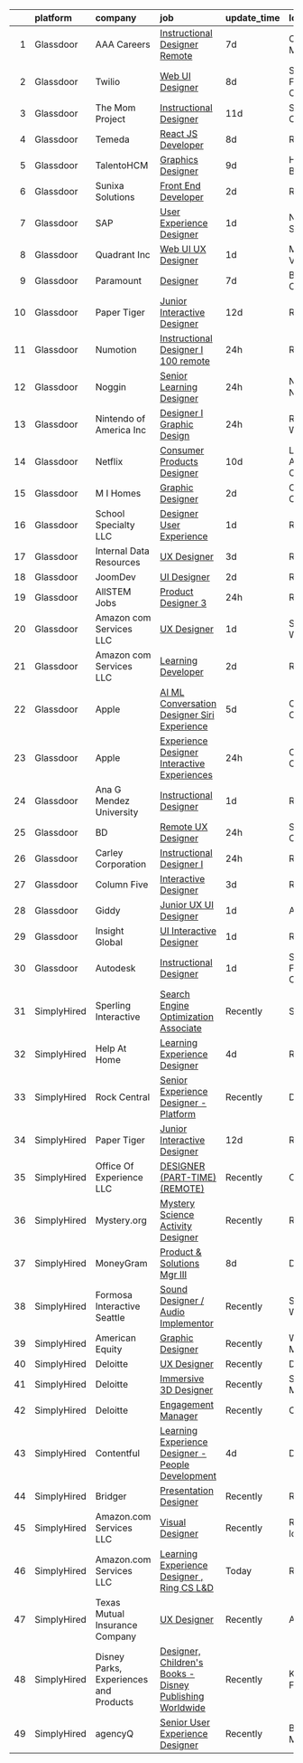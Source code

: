 

|    | platform    | company                                | job                                                                                                                                                                                                                                                                                                                                                                                                                                                                                                                                                                                                                                                                                                                                                                                                                                                                                                                                                                                                                                                                                                                                                                                                                                                                                                                                                                                                             | update_time   | location             |
|---:|:------------|:---------------------------------------|:----------------------------------------------------------------------------------------------------------------------------------------------------------------------------------------------------------------------------------------------------------------------------------------------------------------------------------------------------------------------------------------------------------------------------------------------------------------------------------------------------------------------------------------------------------------------------------------------------------------------------------------------------------------------------------------------------------------------------------------------------------------------------------------------------------------------------------------------------------------------------------------------------------------------------------------------------------------------------------------------------------------------------------------------------------------------------------------------------------------------------------------------------------------------------------------------------------------------------------------------------------------------------------------------------------------------------------------------------------------------------------------------------------------|:--------------|:---------------------|
|  1 | Glassdoor   | AAA Careers                            | [Instructional Designer Remote](https://www.glassdoor.com/partner/jobListing.htm?pos=128&ao=1136043&s=58&guid=00000181bda8d9a6982c004a314eff9a&src=GD_JOB_AD&t=SR&vt=w&cs=1_34468748&cb=1656744368955&jobListingId=1007962538680&jrtk=3-0-1g6uqhmeikblp801-1g6uqhmf1k60t800-3f2d5b23e0db2659-)                                                                                                                                                                                                                                                                                                                                                                                                                                                                                                                                                                                                                                                                                                                                                                                                                                                                                                                                                                                                                                                                                                                  | 7d            | Costa Mesa, CA       |
|  2 | Glassdoor   | Twilio                                 | [Web UI Designer](https://www.glassdoor.com/partner/jobListing.htm?pos=120&ao=1136043&s=58&guid=00000181bda8d9a6982c004a314eff9a&src=GD_JOB_AD&t=SR&vt=w&ea=1&cs=1_946164e8&cb=1656744368954&jobListingId=1007960056128&jrtk=3-0-1g6uqhmeikblp801-1g6uqhmf1k60t800-972f5f6ab0d855e1-)                                                                                                                                                                                                                                                                                                                                                                                                                                                                                                                                                                                                                                                                                                                                                                                                                                                                                                                                                                                                                                                                                                                           | 8d            | San Francisco, CA    |
|  3 | Glassdoor   | The Mom Project                        | [Instructional Designer](https://www.glassdoor.com/partner/jobListing.htm?pos=108&ao=1110586&s=58&guid=00000181bda8d9a6982c004a314eff9a&src=GD_JOB_AD&t=SR&vt=w&cs=1_3e9b0901&cb=1656744368952&jobListingId=1007952853459&cpc=56C4EA4A1A191A49&jrtk=3-0-1g6uqhmeikblp801-1g6uqhmf1k60t800-bc8bfec155dcd747--6NYlbfkN0BDp_epf89aHDQhKpPegNJQ_ldQpEFZQsM9OcONMGxWx6pU56EKHF58QjVdAUvn2gXWgn0tzxNt-_mS8UW5u-7AD5mOyq6uHxf5i0opUsmGMJm8uylDEkGmVAev3xHgFPcXAJxzqSxxg_4bKA9GqtiEe5PFhucXCicFvM6ohwFEWlePWFTGqknbQZgrcnzitdrf8b0Y5KtaRp058A2Ie29i7SDnSLEigHHgPPHl6RfxjgoTxbspI9_OrdcILGLMxX6EXX_WtuLXya9FXHx3ArWwoLTz0Z_ED6Ta7rL-PYUs5goDCd_6DwXPisQsKuF0UktGFLFkTMhkCQMwJcVYFqGODsPuGnAn7thnVRpXrC2TjPSqQf07AUwUON1r81zXJQAnKpp2p-88qAWI-9g6goml4CX5k62XvubVw4yiEE7Ao_8sqbRpsDkNpMELMZW3PjcLa2yjf8XT1mmmbbbI7xPVubpc1ph1QVli44c_-iJwQWknU-jzZt1Ry_VPyvo6XIqGWOJNCEb_jZQAvHfC6BlBxTyTF3_RQsiDSCDqFFXNVN-l_2D4893tDDyD4TxoUKI%3D)                                                                                                                                                                                                                                                                                                                                                                                                                                                                                      | 11d           | Sunnyvale, CA        |
|  4 | Glassdoor   | Temeda                                 | [React JS Developer](https://www.glassdoor.com/partner/jobListing.htm?pos=105&ao=1110586&s=58&guid=00000181bda8d9a6982c004a314eff9a&src=GD_JOB_AD&t=SR&vt=w&ea=1&cs=1_e054ba1c&cb=1656744368952&jobListingId=1007959732625&cpc=3DB599BF2F4828F0&jrtk=3-0-1g6uqhmeikblp801-1g6uqhmf1k60t800-daab9cf358e9a641--6NYlbfkN0Cdyrb_-SYpjIsC7ShR4LTJruqxAexHI1Km_0W0EzpI0flnEmGiV58GZ9xpe0b4n9KvnEwlxLNWrBw5USPH7_yK7Hr0sOLwuBdBAtci8AhMmMFoxKXs5iBNk0ouHvMGgggKeSloHVxXP2HTUaJrgjzIf6iQaufQAIIribjXMNbv4f6do14-85BNRRzFkWm0yeLO59G0UNVnSDiiRQHUcAxnJK296kB_QDv_0bDqn6LvenLRyEx_M-tLvQ-2g-iTX9q2OxXYXn4doeDzA1Uy42opW0CkiAVhaswLhjK9Y3dgf8QxtHCfZegxVy4YduXVvvIkbzdmmQqKub6cwXRsos-CIcpx2VtNP5LP5-_3j9FSRb6X6VSM9O-dDuLRpUYpmZsnPz31k49zEDKzuK4Y2D9fOoVj7LavqFEd00JgA3ZHaPfq-vfWXzgMuUmCBLz3UiqvSsp2ky-Hz57USvF8tyhCxWefDO809sQ1vPePuDPk_8ZPbSQD5wJPZqfOSiUrDnE%3D)                                                                                                                                                                                                                                                                                                                                                                                                                                                                                                                                                     | 8d            | Remote               |
|  5 | Glassdoor   | TalentoHCM                             | [Graphics Designer](https://www.glassdoor.com/partner/jobListing.htm?pos=111&ao=1110586&s=58&guid=00000181bda8d9a6982c004a314eff9a&src=GD_JOB_AD&t=SR&vt=w&ea=1&cs=1_44848184&cb=1656744368953&jobListingId=1007957279910&cpc=8795CF9063CD573D&jrtk=3-0-1g6uqhmeikblp801-1g6uqhmf1k60t800-30e5561eacdfe184--6NYlbfkN0C_SycDmnNWjSnOfNojf-KZh-yXpPzkmZZ6wpMZhR9zB5dLKAJ7UQnWo9NBJTHUaTMjxoL9bv9vpKEVw9HTVib7RIKv6rfRdjKvxIVLTWUDppW9zIwsdN0sUnpmQqxuChNn_yb3grwibUyIpeCQCBaWPXfnVrU6_QyRRVZSlVOnqxJmefw3L3KXq8L7cAjMuKRCnHEcoXKRrCNCSNQSuLu0ekRSPS6J1M8I1QjSEooRdatt69scycMwvGGPQiIR6RCnPoA5_Al-S1dBz24FMQ1dSoWHgEA0JuFVLUhRSxHFu01eqG0R9YbyEoFnx7h7W8gVRdP-QEwVzmTMlEL6B21OwA6yLr_lulz5cW91EONG-CVsowpolKF56J55mExnXlnBhr_6DdAEJFFWLF_fvKayT2UrEtc3UQhVMPgtzirtGtzFTY-2pd5bWNAi5ZqluUleCleWEYizHcokREHtfLvGjk0JKlPDY3wXKhRtTx1FBnuLqeGPzK3CYTeN19pfjrsz2v0ubjKE_yy1FrfIFDFxU8YmMiRA5M1xNLS1In8x5y1JVhmttQOQupMChNLyotk%3D)                                                                                                                                                                                                                                                                                                                                                                                                                                                                                      | 9d            | Huntington Beach, CA |
|  6 | Glassdoor   | Sunixa Solutions                       | [Front End Developer](https://www.glassdoor.com/partner/jobListing.htm?pos=117&ao=1136043&s=58&guid=00000181bda8d9a6982c004a314eff9a&src=GD_JOB_AD&t=SR&vt=w&ea=1&cs=1_bf0df40c&cb=1656744368954&jobListingId=1007970648214&jrtk=3-0-1g6uqhmeikblp801-1g6uqhmf1k60t800-927905d2276c2a38-)                                                                                                                                                                                                                                                                                                                                                                                                                                                                                                                                                                                                                                                                                                                                                                                                                                                                                                                                                                                                                                                                                                                       | 2d            | Remote               |
|  7 | Glassdoor   | SAP                                    | [User Experience Designer](https://www.glassdoor.com/partner/jobListing.htm?pos=130&ao=1136043&s=58&guid=00000181bda8d9a6982c004a314eff9a&src=GD_JOB_AD&t=SR&vt=w&cs=1_669825b0&cb=1656744368955&jobListingId=1007974869476&jrtk=3-0-1g6uqhmeikblp801-1g6uqhmf1k60t800-a59590cdb16190d4-)                                                                                                                                                                                                                                                                                                                                                                                                                                                                                                                                                                                                                                                                                                                                                                                                                                                                                                                                                                                                                                                                                                                       | 1d            | Newtown Square, PA   |
|  8 | Glassdoor   | Quadrant  Inc                          | [Web   UI UX Designer](https://www.glassdoor.com/partner/jobListing.htm?pos=109&ao=1110586&s=58&guid=00000181bda8d9a6982c004a314eff9a&src=GD_JOB_AD&t=SR&vt=w&ea=1&cs=1_ab8e0337&cb=1656744368953&jobListingId=1007974804555&cpc=FAE5E775D180B2FB&jrtk=3-0-1g6uqhmeikblp801-1g6uqhmf1k60t800-d50ba1cc51e9924e--6NYlbfkN0CXfzcAHfQAxgGXDgxABv0Df8luU_SMZ_lapPBFJNNdh0qTN8PvVzPanLr29I3nNh3-GXyalAo3IJXXr0qP-KkD15kanzuHMHfzQ0XNGkmKXPEURgpgnbHrJxLEz4fnwfi6kLgn2OvTeC5HgQjOEmfDPdJJyvT8Me5hN7sR3HBoPB3GKjQoQtAn19pfQv7wEHCnodApIShz_IuOYPgpxlLRAQdP9SFtJvxmnQludc6QlMXD42lT9rPyc2tKZGuP2IqUKMR64mTbOJfqPbQnSygExlQPbUXqrxcScdqZU0jzJSu0sakjblDt8eDNEN3H9ts6GauQCywWi5y0LDNaeCrXhecMkVokga1QFMBZu8Lnilagf_47fVbv98D0WcraUOi02T_qo2mLfzXj3qp5wCF7LishFPryk-TnhLK56RLBF1XJuTYngXShRSSqPnDJodez5wOZy3aAi5Raj81P2jyRd9N7NsoJm4BfZ0EHoYzgGx5Hsx2-aD4wlN0sWR9_1vr3lY4qOGn09MjRng0R2H5MrxZo3wtaRTUjfBMSSa7Qe00zgRDO9Vk-57d_AaC2voS9u_LQHiZpc5RKEau3IzcG_CaY_Qja4NZZ1Jkce5YWCgUvS2z-0cNypwgIb-L7ElnKTxXrVv2lLKXz4jT4wDtvc_0YTUfTSwAmkDdYGiO0M-OkTXSje7xefY1HLBpbUxZRJDbVjpw6eYD3lyghhggfsnC-p5NalJRbmC7zx7z_ZzNRpJRJ6Y6VF88QkM2KeWGSll1TGxh8HhBWolIjGr64NoLYsHnUWCuA86VIn7RgyfLMPcbVev0dnQGjQ0_yAE0WKj1rRPlD0vW-AhZGqDEF81TncV1LSOPXuRmH41wyrK8nzZ88nflwGojkgM0Y3JhNZ75IEDfw8tJ_vWcGouzInBPVzso01f9DMXJEeZdDrwqeg-Jevk6426LDLXhMB8HX6c-LlGYg8gk_frhdIGT9EdgqS7LUmHjha3uIeRGZVCniItYSfF4imTBsszKCA8WPibjgesP4EbLjqXzRrrvH) | 1d            | McLean, VA           |
|  9 | Glassdoor   | Paramount                              | [Designer](https://www.glassdoor.com/partner/jobListing.htm?pos=125&ao=1136043&s=58&guid=00000181bda8d9a6982c004a314eff9a&src=GD_JOB_AD&t=SR&vt=w&cs=1_fbb9d2b4&cb=1656744368954&jobListingId=1007962778303&jrtk=3-0-1g6uqhmeikblp801-1g6uqhmf1k60t800-0526431206bbd75c-)                                                                                                                                                                                                                                                                                                                                                                                                                                                                                                                                                                                                                                                                                                                                                                                                                                                                                                                                                                                                                                                                                                                                       | 7d            | Burbank, CA          |
| 10 | Glassdoor   | Paper Tiger                            | [Junior Interactive Designer](https://www.glassdoor.com/partner/jobListing.htm?pos=112&ao=1136043&s=58&guid=00000181bda8d9a6982c004a314eff9a&src=GD_JOB_AD&t=SR&vt=w&ea=1&cs=1_80cbdd9e&cb=1656744368953&jobListingId=1007950770139&jrtk=3-0-1g6uqhmeikblp801-1g6uqhmf1k60t800-2bf26a82ae93c82d-)                                                                                                                                                                                                                                                                                                                                                                                                                                                                                                                                                                                                                                                                                                                                                                                                                                                                                                                                                                                                                                                                                                               | 12d           | Remote               |
| 11 | Glassdoor   | Numotion                               | [Instructional Designer I  100  remote](https://www.glassdoor.com/partner/jobListing.htm?pos=116&ao=1136043&s=58&guid=00000181bda8d9a6982c004a314eff9a&src=GD_JOB_AD&t=SR&vt=w&ea=1&cs=1_2ddd4816&cb=1656744368953&jobListingId=1007978321421&jrtk=3-0-1g6uqhmeikblp801-1g6uqhmf1k60t800-2cbd26532fa15e5a-)                                                                                                                                                                                                                                                                                                                                                                                                                                                                                                                                                                                                                                                                                                                                                                                                                                                                                                                                                                                                                                                                                                     | 24h           | Remote               |
| 12 | Glassdoor   | Noggin                                 | [Senior Learning Designer](https://www.glassdoor.com/partner/jobListing.htm?pos=129&ao=1136043&s=58&guid=00000181bda8d9a6982c004a314eff9a&src=GD_JOB_AD&t=SR&vt=w&cs=1_01926ea3&cb=1656744368955&jobListingId=1007977299447&jrtk=3-0-1g6uqhmeikblp801-1g6uqhmf1k60t800-0461abb5ebef730b-)                                                                                                                                                                                                                                                                                                                                                                                                                                                                                                                                                                                                                                                                                                                                                                                                                                                                                                                                                                                                                                                                                                                       | 24h           | New York, NY         |
| 13 | Glassdoor   | Nintendo of America Inc                | [Designer I  Graphic Design](https://www.glassdoor.com/partner/jobListing.htm?pos=121&ao=1136043&s=58&guid=00000181bda8d9a6982c004a314eff9a&src=GD_JOB_AD&t=SR&vt=w&cs=1_1bfefa62&cb=1656744368954&jobListingId=1007977904873&jrtk=3-0-1g6uqhmeikblp801-1g6uqhmf1k60t800-0abbcf95c7919a0d-)                                                                                                                                                                                                                                                                                                                                                                                                                                                                                                                                                                                                                                                                                                                                                                                                                                                                                                                                                                                                                                                                                                                     | 24h           | Redmond, WA          |
| 14 | Glassdoor   | Netflix                                | [Consumer Products Designer](https://www.glassdoor.com/partner/jobListing.htm?pos=127&ao=1136043&s=58&guid=00000181bda8d9a6982c004a314eff9a&src=GD_JOB_AD&t=SR&vt=w&cs=1_1354e548&cb=1656744368955&jobListingId=1007954874254&jrtk=3-0-1g6uqhmeikblp801-1g6uqhmf1k60t800-56e7448598720632-)                                                                                                                                                                                                                                                                                                                                                                                                                                                                                                                                                                                                                                                                                                                                                                                                                                                                                                                                                                                                                                                                                                                     | 10d           | Los Angeles, CA      |
| 15 | Glassdoor   | M I Homes                              | [Graphic Designer](https://www.glassdoor.com/partner/jobListing.htm?pos=104&ao=1110586&s=58&guid=00000181bda8d9a6982c004a314eff9a&src=GD_JOB_AD&t=SR&vt=w&ea=1&cs=1_2627da27&cb=1656744368952&jobListingId=1007972066595&cpc=451933188B21919D&jrtk=3-0-1g6uqhmeikblp801-1g6uqhmf1k60t800-e965736e041577c7--6NYlbfkN0Bo2Q4nd2rZ0Baj6k1JRcFtNpcgSkZOVIPKBdeM1G6PmVTxxMpg-Aw-0t2KnwQfDcVsiF0tiMT9s_JAzWKh6qjU2O-gLqruqXwXj_QB1KPcH9c2bPMRzh4Z35W5O5qSi32JCbu3s-YMTtFx8eFFOPZkavm6bDJYGv48i0cSFDQizW7lO1dw0zptUarqgr_Jx3AKMVC_SLWj_u2NBQ8MDcnZJUsushUg1MYhKQKyEP1Ak47v5oVIvPvaXohNWjEh_V-G9VTQh0NavUmNIMpdmzKxz2Piw6wXweBH5WfPO_BMNQ6HZTf5nwDUt7KcAhZkurylkjJyYcr9a-Cunana2klQYvdgguO0sG78_JWIVu-ZbD5CdoZS_4HHBh91EWoFlmu5cni4murfzv32hE25WEYxsZFGLC7OLCsepbOmtbD9RILquJGWZO_m2Jrmvz51vTKyZ5WtL4A4PKK-B6q9QNv1GGAQW2B1QMD83nx7mUhgmkwkcVr0e3oc72mDg4PEQcWPM0fH3cLRtBtZvDF0UO7_jQq2K1dyCOhh0PpdKH6Po37I9G9CXR6k3-RDYrB54pzEpIFJdftHhRae9nlJrb2tcH_nwQ3qQAm27cTvZjB0gOhWaQ4fzG5pPRhOCp_5PENKDP4Y0EjcYJ779ZvJhe74)                                                                                                                                                                                                                                                                                                                                                                                                     | 2d            | Columbus, OH         |
| 16 | Glassdoor   | School Specialty  LLC                  | [Designer User Experience](https://www.glassdoor.com/partner/jobListing.htm?pos=126&ao=1136043&s=58&guid=00000181bda8d9a6982c004a314eff9a&src=GD_JOB_AD&t=SR&vt=w&ea=1&cs=1_3548d8a3&cb=1656744368955&jobListingId=1007974728330&jrtk=3-0-1g6uqhmeikblp801-1g6uqhmf1k60t800-7a5d62b3ffd1ca44-)                                                                                                                                                                                                                                                                                                                                                                                                                                                                                                                                                                                                                                                                                                                                                                                                                                                                                                                                                                                                                                                                                                                  | 1d            | Remote               |
| 17 | Glassdoor   | Internal Data Resources                | [UX Designer](https://www.glassdoor.com/partner/jobListing.htm?pos=107&ao=1110586&s=58&guid=00000181bda8d9a6982c004a314eff9a&src=GD_JOB_AD&t=SR&vt=w&ea=1&cs=1_462166bd&cb=1656744368953&jobListingId=1007968443123&cpc=D2F1DE17EE1F43B9&jrtk=3-0-1g6uqhmeikblp801-1g6uqhmf1k60t800-32c858f71b520440--6NYlbfkN0D-IIHpRgNhhiguU_t6VlqfhfFf3-SclHiEW6RanCpGL0AEnsnTmiX299MBfDVxpfo-5zRN68ol5JfiYGxRMp2na96tIL9LU_2XVgU38mkoy_AjAJKnwnfnNr46nlM5VxSkz9FYTZB7uTE90SFVMEAjnVC9vIy1mjxQQVIRhEiNXHqpGfz9zK5V9c_d8pGi-fi41BnkFsY5MElN-AIpSo3kmher4h1UnCugdu4-A8faH7XFRPwa9fi5BFUwuiiGgf7mw7tHJKLozqTUB-tjUoCnl35ThYCmghvWa2tyL9HRJBGeAlGzV_lJ1jq9H_i8cvGS0x-MJyZufBS2L2SGu-em4jOXo5q56NPfBQVLu7afN8ywVTWfPSNHYT_GrMIznoYPSg-AARcZUd4GEWDm1ugoUeqwDePlxbGfS146CA3FljCx6PiWGWmjw2Ch2GjUQQgV1FrowRKWba4zi7vnlN5IMwwBTWAbFPINXPQ3KwfHxxZM6H1UIXQA)                                                                                                                                                                                                                                                                                                                                                                                                                                                                                                                                                                          | 3d            | Remote               |
| 18 | Glassdoor   | JoomDev                                | [UI Designer](https://www.glassdoor.com/partner/jobListing.htm?pos=119&ao=1136043&s=58&guid=00000181bda8d9a6982c004a314eff9a&src=GD_JOB_AD&t=SR&vt=w&cs=1_ead5b3fa&cb=1656744368954&jobListingId=1007971047931&jrtk=3-0-1g6uqhmeikblp801-1g6uqhmf1k60t800-17da23ad09464d3c-)                                                                                                                                                                                                                                                                                                                                                                                                                                                                                                                                                                                                                                                                                                                                                                                                                                                                                                                                                                                                                                                                                                                                    | 2d            | Remote               |
| 19 | Glassdoor   | AllSTEM   Jobs                         | [Product Designer 3](https://www.glassdoor.com/partner/jobListing.htm?pos=102&ao=1110586&s=58&guid=00000181bda8d9a6982c004a314eff9a&src=GD_JOB_AD&t=SR&vt=w&ea=1&cs=1_0adb3bac&cb=1656744368952&jobListingId=1007977969694&cpc=280AB1FAEDD8D536&jrtk=3-0-1g6uqhmeikblp801-1g6uqhmf1k60t800-57bcb1dfe1d53da1--6NYlbfkN0AiZrMnqxUjvkrH1BfCsd59OntStyTxBw0I9DVEtrwMU-Xib5p3Gpn3ReCnuNJAbQNtjNCBA5XoRLFRHdJtH1luIjcdkie0603Ikcg7_rD-_hALVeN81Lys8cQQ1EOcGxSJpHVzaq0ijmFcZqMGZL-ZLtg2jbgxI7UxPeaHyOSyilnKC3bZqX8mhCsoPvND277qCFXWPdZDDZHh7Raoc43D6TVsosZxNHy2SY8zS5Oc5OUsADG5q_XLMZAIzCUK_wVX5aZNg3Ygv_P2HFkiIT4SDdXsiHdAlCRIlLRBx0a4mJZqG2EIMwrbp_0lnu8Hx4Vgs8YrxcW4DGi5mW532W2IyRxIP1c-acYHwxIQadtFku8RhrCL3YB2Et55qNTyqUzp7Pns-bq-jsoBV3DLiy6TkxDFpPd-NVaqQnG8M002m0Dv-n1U6JP9Ce6-2Yg3kn9rZkQkJWN6KBvj2pSDa6HGbgyPVbxhPjqnPexonQIEkSYnqyTdvyi8uf5KLH7gG5l_JFWRM4uHoMmBtYuCUPB5)                                                                                                                                                                                                                                                                                                                                                                                                                                                                                                                                   | 24h           | Remote               |
| 20 | Glassdoor   | Amazon com Services LLC                | [UX Designer](https://www.glassdoor.com/partner/jobListing.htm?pos=122&ao=1136043&s=58&guid=00000181bda8d9a6982c004a314eff9a&src=GD_JOB_AD&t=SR&vt=w&cs=1_2f6e2d10&cb=1656744368954&jobListingId=1007972406560&jrtk=3-0-1g6uqhmeikblp801-1g6uqhmf1k60t800-f5c2b360dd97eee4-)                                                                                                                                                                                                                                                                                                                                                                                                                                                                                                                                                                                                                                                                                                                                                                                                                                                                                                                                                                                                                                                                                                                                    | 1d            | Seattle, WA          |
| 21 | Glassdoor   | Amazon com Services LLC                | [Learning Developer](https://www.glassdoor.com/partner/jobListing.htm?pos=118&ao=1136043&s=58&guid=00000181bda8d9a6982c004a314eff9a&src=GD_JOB_AD&t=SR&vt=w&cs=1_6a8a6418&cb=1656744368954&jobListingId=1007971264992&jrtk=3-0-1g6uqhmeikblp801-1g6uqhmf1k60t800-e53b1fac4d83b8a0-)                                                                                                                                                                                                                                                                                                                                                                                                                                                                                                                                                                                                                                                                                                                                                                                                                                                                                                                                                                                                                                                                                                                             | 2d            | Remote               |
| 22 | Glassdoor   | Apple                                  | [AI ML Conversation Designer  Siri Experience](https://www.glassdoor.com/partner/jobListing.htm?pos=106&ao=1110586&s=58&guid=00000181bda8d9a6982c004a314eff9a&src=GD_JOB_AD&t=SR&vt=w&cs=1_0be465b6&cb=1656744368952&jobListingId=1007965232959&cpc=F41FEAB56D215062&jrtk=3-0-1g6uqhmeikblp801-1g6uqhmf1k60t800-a21a63f6145fe2cd--6NYlbfkN0BvKrLyj5gPmtZO9T8euul8TCxuuKNOtzRJOomxnwSEodTz2Bc-sPZlt2Zgji_QUXHv-LdDp85PUooBskjZqxaerl9BA7IkIKeF0AlWwthdjLRVc3wIzW9B77AqaWrL0x-M9HWqe8NHvqS7Uu5VrnJaO-2lRukPcEThp_-7OYMqIOM9-mC0NTsZM-AZrHr-rdhEkIZ20LjvROtzX4JoiXZF794qVl3czQj5NmFQ1sttxAaJJifOM_Dh50A1tjp3zPeMGuh2EFiYb8n7PaOZNgq4igtn--oes57X0SRbl33yGjDwqLYr7MwiKKfrHqTEa0I_iEnG8Rez56MCr1GjCU7kF7WCPY7ww6iCz4UFU2m1qVvKyRmEEkTxC3F4ham8wq_YmWA0z2ZhtT5I6KwOKxh1Mt7uiwBrfNt9TV-3InbB7_k-I8bKm3pik3OPD3ToaWJA8nJA23umsg7h8ZvBMKwju-M-obPjdv8ACXMauWKjmNgN-M9C0haKdTmd64zoVOHlGXQ2WMFVDxtS4uDFMStce2TPPgtRpcK5ukekTHNdfGqkrBuSp9-wyRHOQNsIiqwNaYaWBPypO_h3MHuU1XOseGL54w_WiUrdQc4Q9XExVAJ6Dw5-TlRotrv3RFr10YBist9kF4vz2vIg6OaVmP_LI2l1PmBvYCb3nqVH9LZApZSR6cVtr_tcVu30AX3aZuwssq1YkAeb1Vz13vQAGuqflE0UAsfayVfMxNmdf4vOmyr85qI6K4ZJbzA8B_MED_8ITgFfOUH9tufPW8gpvQr4HS1si_hoLAGaOuxsFajmGkCIEBi8pOzCh_q0KLRvUY_pqUnkVlTAg4aJA1I_f1l4iU7oKlqaQSOzGeHuyl3ogsjkKXVUdSoVIgXWl1fqMsLfY3-z66Wv-wgIEr04z3NT7SNTPqh2Y5vBAkCSslmSVkAjdfsiAYlA7hMpNN-f97C7l6v10pPG7D0aOHl1YRU2OmL3oVhddrA%3D)                                | 5d            | Cupertino, CA        |
| 23 | Glassdoor   | Apple                                  | [Experience Designer  Interactive Experiences](https://www.glassdoor.com/partner/jobListing.htm?pos=114&ao=1136043&s=58&guid=00000181bda8d9a6982c004a314eff9a&src=GD_JOB_AD&t=SR&vt=w&cs=1_d5a75f3e&cb=1656744368953&jobListingId=1007978338337&jrtk=3-0-1g6uqhmeikblp801-1g6uqhmf1k60t800-d781ebda6bb55a1a-)                                                                                                                                                                                                                                                                                                                                                                                                                                                                                                                                                                                                                                                                                                                                                                                                                                                                                                                                                                                                                                                                                                   | 24h           | Cupertino, CA        |
| 24 | Glassdoor   | Ana G  Mendez University               | [Instructional Designer](https://www.glassdoor.com/partner/jobListing.htm?pos=124&ao=1136043&s=58&guid=00000181bda8d9a6982c004a314eff9a&src=GD_JOB_AD&t=SR&vt=w&ea=1&cs=1_82c370db&cb=1656744368954&jobListingId=1007973658499&jrtk=3-0-1g6uqhmeikblp801-1g6uqhmf1k60t800-aeed9c45d79559ac-)                                                                                                                                                                                                                                                                                                                                                                                                                                                                                                                                                                                                                                                                                                                                                                                                                                                                                                                                                                                                                                                                                                                    | 1d            | Remote               |
| 25 | Glassdoor   | BD                                     | [Remote UX Designer](https://www.glassdoor.com/partner/jobListing.htm?pos=103&ao=1110586&s=58&guid=00000181bda8d9a6982c004a314eff9a&src=GD_JOB_AD&t=SR&vt=w&cs=1_ca6138c3&cb=1656744368952&jobListingId=1007977504263&cpc=82B3195DA92CAF92&jrtk=3-0-1g6uqhmeikblp801-1g6uqhmf1k60t800-b90078eb66079d10--6NYlbfkN0AcHUfBj75b90Qw44TzDqe4EiDYSSbl4s0FdO1ZkyjPzosLp2ytk1sffb7nvvNiqhh-bueLdALHNdHKrbFdnIJjC6o72aeEMKx_vN3ErgzzC-q6ClUoe1L7mGK4Y1YSyVVIhCSdIZNXVg6DW02HPcLKTXS2k0iT1dzMwrORDw3dr7YS98HFirIQJinBOPxQn01xW5IoqW4Drh8HKGwdryDrQ-NoG_Pl-tbZfYxpLPoj6hFs-N-gotI0v45OYw3JTCR7NjlryLSoypA0QFosvIJf7-ANyHS5itGqtaVfwWTD1J6buMKfc86bofKtGGUuMqWRb2hy3UT4__kWoeyINpFTq4yUuAJkmwmav9Rd6QLrwf7Vl1cP84aZjLZ4Bgs9xti4z5vaL_uwbohEof6wiBqtjqohLH23_68LtISbXwhuQj6231b1kdvubbC3xQC97U0TCEQpcIZ4IcwZvC9zyuS0C8T14K3JohoO33BFSYjfLWVuZxW5rgELYaG3QFP7JqbzmdhlnI1IXyVspgkvcKJ-qyQpM3PDdUWu5HSHWHFtAjoh_cAAupPiGO0gnuhToHgx8uYPT7WJ2-L0FHjnPeQH6_vV9pgdXBc%3D)                                                                                                                                                                                                                                                                                                                                                                                                                                                          | 24h           | San Diego, CA        |
| 26 | Glassdoor   | Carley Corporation                     | [Instructional Designer I](https://www.glassdoor.com/partner/jobListing.htm?pos=115&ao=1136043&s=58&guid=00000181bda8d9a6982c004a314eff9a&src=GD_JOB_AD&t=SR&vt=w&cs=1_044acb91&cb=1656744368953&jobListingId=1007977639782&jrtk=3-0-1g6uqhmeikblp801-1g6uqhmf1k60t800-dc4c8704afe0ff03-)                                                                                                                                                                                                                                                                                                                                                                                                                                                                                                                                                                                                                                                                                                                                                                                                                                                                                                                                                                                                                                                                                                                       | 24h           | Remote               |
| 27 | Glassdoor   | Column Five                            | [Interactive Designer](https://www.glassdoor.com/partner/jobListing.htm?pos=123&ao=1136043&s=58&guid=00000181bda8d9a6982c004a314eff9a&src=GD_JOB_AD&t=SR&vt=w&ea=1&cs=1_a3129ed8&cb=1656744368954&jobListingId=1007969872663&jrtk=3-0-1g6uqhmeikblp801-1g6uqhmf1k60t800-ef7d7ac821e4b1ca-)                                                                                                                                                                                                                                                                                                                                                                                                                                                                                                                                                                                                                                                                                                                                                                                                                                                                                                                                                                                                                                                                                                                      | 3d            | Remote               |
| 28 | Glassdoor   | Giddy                                  | [Junior UX UI Designer](https://www.glassdoor.com/partner/jobListing.htm?pos=101&ao=1110586&s=58&guid=00000181bda8d9a6982c004a314eff9a&src=GD_JOB_AD&t=SR&vt=w&ea=1&cs=1_ee9d2343&cb=1656744368952&jobListingId=1007974416848&cpc=9952A63AB06E78AD&jrtk=3-0-1g6uqhmeikblp801-1g6uqhmf1k60t800-37bef5c72a8bb29e--6NYlbfkN0Cd5ZvLdai7cR0fypH5_WiGezUQesq24dbKuF0ly35ya5O8NkFj-qrj8XZyDksVYBFPi_n_eZVQdNqys6-ufGkme5U0mHjLoNCIGy5tKdpSldeK6Go227e9-x-9F5fOrRO6dNEhYIFrR0VzmZG6K2cQQy5ahzthntg1IFxfrDsFIsjYWARHQx30jxQVeeoH4QpK_Knb76r6cvoBWBZ0md84UN01VQBnGVEH82h0g-PK9e81VEEV8MHdo6j0DOOhP4qUUeV9QuAoFIXqIrZXVaGPXaU0AjYtFHlWz7LMx8MrzH2-7i7PctY_Txuvop_RTCA4oWBTvDFQ-whLGxq4t7LoEdFQpM2tSk0c5RuJ3MLpANtRvXHXxqpxH9PAQ5KHGqj3N9dgQwmjrTUT8Ap7BN5ju4jCqFxS8IFcmqZDSabUZehF0JTNVQhvd08G4nDBybaW4DpbLQPfexM3GIQw1zmvOlnaOITq3RkYvd9-b7ohEiKphC7J43P0x3odc0c33K8%3D)                                                                                                                                                                                                                                                                                                                                                                                                                                                                                                                                                  | 1d            | Austin, TX           |
| 29 | Glassdoor   | Insight Global                         | [UI Interactive Designer](https://www.glassdoor.com/partner/jobListing.htm?pos=110&ao=1110586&s=58&guid=00000181bda8d9a6982c004a314eff9a&src=GD_JOB_AD&t=SR&vt=w&ea=1&cs=1_5bfa1eba&cb=1656744368953&jobListingId=1007973265614&cpc=654405A9B1E0A9F5&jrtk=3-0-1g6uqhmeikblp801-1g6uqhmf1k60t800-383c83c604dde7ea--6NYlbfkN0BKkHZu3wF05EeDimN_p6sYpKCMArvwa95YdH7UpkaBCuXZAtggzO9lWFPdGsiWEnWtM18OwC7Rb9VKGiA6E5ymmYAY9rxm9qrnDC7WgioKXWhdMb2b-A7PnLvr0_EWCDNlkSebIapKS6rN3UtlfS8rQGfc_3Yl0VmMlQKP3_n_5HZv68bncQOpeHM0jYTmEpGrz8lHkziW7WvBC6WRdvixVNJJPiOFaVuTZLJLXsIeQi8oNK2MgLSR4kGScmgsI9LzPLrfMlUG0xYuFT2xYpWU5JJykMZIH9QK0K2NEdL3ppwrQItflxB9vWD0uT69djZp3mnR5elBVTKcHCtoxBYtnCrYr3iTpt9RJxxFsoMRn_dlgTUcqI8za8eVCZTqgBGNagNYRtI3Q_Wt7rpZw0cYhilFF-oE1lAIuu2F-F94w1SQLYj9Tf4MYVd6MKOKSrXjer4XQVdHjFLLn24l8sThnP6R76ARwm64DA9YIl86a2G9rvsglqJ7xTBkdXPnEKKDDwHf51AI9g%3D%3D)                                                                                                                                                                                                                                                                                                                                                                                                                                                                                                                                  | 1d            | Remote               |
| 30 | Glassdoor   | Autodesk                               | [Instructional Designer](https://www.glassdoor.com/partner/jobListing.htm?pos=113&ao=1136043&s=58&guid=00000181bda8d9a6982c004a314eff9a&src=GD_JOB_AD&t=SR&vt=w&cs=1_f86982d8&cb=1656744368953&jobListingId=1007974550183&jrtk=3-0-1g6uqhmeikblp801-1g6uqhmf1k60t800-2bd3780beafc55fa-)                                                                                                                                                                                                                                                                                                                                                                                                                                                                                                                                                                                                                                                                                                                                                                                                                                                                                                                                                                                                                                                                                                                         | 1d            | San Francisco, CA    |
| 31 | SimplyHired | Sperling Interactive                   | [Search Engine Optimization Associate](https://www.simplyhired.com/job/7YmB33hYZgMGbdtFF28mpEziwitz1V0EhnKrlVe8AwYX9nYXa0eNRQ?q=interactive+designer)                                                                                                                                                                                                                                                                                                                                                                                                                                                                                                                                                                                                                                                                                                                                                                                                                                                                                                                                                                                                                                                                                                                                                                                                                                                           | Recently      | Salem, MA            |
| 32 | SimplyHired | Help At Home                           | [Learning Experience Designer](https://www.simplyhired.com/job/eyIZqjarsEkJQWfaUI4umzKmc6LSvMJK-msIPfIQsmUbYJF3UY5LjA?q=interactive+designer)                                                                                                                                                                                                                                                                                                                                                                                                                                                                                                                                                                                                                                                                                                                                                                                                                                                                                                                                                                                                                                                                                                                                                                                                                                                                   | 4d            | Remote               |
| 33 | SimplyHired | Rock Central                           | [Senior Experience Designer - Platform](https://www.simplyhired.com/job/alolWizv0W4qiWg_sx4PQc0K3PlY3ygKtI2QISrytGkJECpv345yYw?q=interactive+designer)                                                                                                                                                                                                                                                                                                                                                                                                                                                                                                                                                                                                                                                                                                                                                                                                                                                                                                                                                                                                                                                                                                                                                                                                                                                          | Recently      | Detroit, MI          |
| 34 | SimplyHired | Paper Tiger                            | [Junior Interactive Designer](https://www.simplyhired.com/job/inL5mkjzucInfXLLa2LZAblRaZQPozrVk8BeqyHFqEYiTuY9DmT5fA?q=interactive+designer)                                                                                                                                                                                                                                                                                                                                                                                                                                                                                                                                                                                                                                                                                                                                                                                                                                                                                                                                                                                                                                                                                                                                                                                                                                                                    | 12d           | Remote               |
| 35 | SimplyHired | Office Of Experience LLC               | [DESIGNER (PART-TIME) (REMOTE)](https://www.simplyhired.com/job/yUtNm7aP5k7lf3a27Q4KIbyvuM9A7WQE2tgKPjPrP4xRwKfFS33ECw?q=interactive+designer)                                                                                                                                                                                                                                                                                                                                                                                                                                                                                                                                                                                                                                                                                                                                                                                                                                                                                                                                                                                                                                                                                                                                                                                                                                                                  | Recently      | Chicago, IL          |
| 36 | SimplyHired | Mystery.org                            | [Mystery Science Activity Designer](https://www.simplyhired.com/job/kuEItjfIgh-eycejQeQSzZ6qrrAGBmkH5GklFoGz22_dm5l6_EodYA?q=interactive+designer)                                                                                                                                                                                                                                                                                                                                                                                                                                                                                                                                                                                                                                                                                                                                                                                                                                                                                                                                                                                                                                                                                                                                                                                                                                                              | Recently      | Remote               |
| 37 | SimplyHired | MoneyGram                              | [Product & Solutions Mgr III](https://www.simplyhired.com/job/CjLlZh0pGmTq9xee__LMpw2Whk-WWS6z63Q3_r3xm3GUiNIWILba2g?q=interactive+designer)                                                                                                                                                                                                                                                                                                                                                                                                                                                                                                                                                                                                                                                                                                                                                                                                                                                                                                                                                                                                                                                                                                                                                                                                                                                                    | 8d            | Dallas, TX           |
| 38 | SimplyHired | Formosa Interactive Seattle            | [Sound Designer / Audio Implementor](https://www.simplyhired.com/job/vlF4rzpIgemNyADbSUoWC36FtYYh2ouWspqfTFtuxzveh07-6RCwmg?q=interactive+designer)                                                                                                                                                                                                                                                                                                                                                                                                                                                                                                                                                                                                                                                                                                                                                                                                                                                                                                                                                                                                                                                                                                                                                                                                                                                             | Recently      | Seattle, WA          |
| 39 | SimplyHired | American Equity                        | [Graphic Designer](https://www.simplyhired.com/job/GFHPwJQ3LmIZJsQTCHjs5x30p9uxlosZ-ajpsLa8mrIFEpIvOU2Ndw?q=interactive+designer)                                                                                                                                                                                                                                                                                                                                                                                                                                                                                                                                                                                                                                                                                                                                                                                                                                                                                                                                                                                                                                                                                                                                                                                                                                                                               | Recently      | West Des Moines, IA  |
| 40 | SimplyHired | Deloitte                               | [UX Designer](https://www.simplyhired.com/job/mDHFKDCC9DGVCUStv-1NY8qngQvxVllmaEncvoxCUNqP3eXNW59aKw?q=interactive+designer)                                                                                                                                                                                                                                                                                                                                                                                                                                                                                                                                                                                                                                                                                                                                                                                                                                                                                                                                                                                                                                                                                                                                                                                                                                                                                    | Recently      | Denver, CO           |
| 41 | SimplyHired | Deloitte                               | [Immersive 3D Designer](https://www.simplyhired.com/job/ws-E4ecPYpcziyjxGhJEJTeNF2HQnm7G4AKv4eYugIFsYCOoq2caIg?q=interactive+designer)                                                                                                                                                                                                                                                                                                                                                                                                                                                                                                                                                                                                                                                                                                                                                                                                                                                                                                                                                                                                                                                                                                                                                                                                                                                                          | Recently      | Suitland, MD         |
| 42 | SimplyHired | Deloitte                               | [Engagement Manager](https://www.simplyhired.com/job/RF4vcpJJg1X62f0hsREbGILQJBrBlHLqsPKirjTySuzWJp74G9RNpw?q=interactive+designer)                                                                                                                                                                                                                                                                                                                                                                                                                                                                                                                                                                                                                                                                                                                                                                                                                                                                                                                                                                                                                                                                                                                                                                                                                                                                             | Recently      | Chicago, IL          |
| 43 | SimplyHired | Contentful                             | [Learning Experience Designer - People Development](https://www.simplyhired.com/job/bsq-XNYGbOUlro8ofb_4tEciU5qx5PCGB_huWxBHX12AU9t8rJu7qQ?q=interactive+designer)                                                                                                                                                                                                                                                                                                                                                                                                                                                                                                                                                                                                                                                                                                                                                                                                                                                                                                                                                                                                                                                                                                                                                                                                                                              | 4d            | Denver, CO           |
| 44 | SimplyHired | Bridger                                | [Presentation Designer](https://www.simplyhired.com/job/U9c6RGwMoh-esT-cKbkaelodanDB-l3uSTN8mtT8s08eJJfz8VCaqg?q=interactive+designer)                                                                                                                                                                                                                                                                                                                                                                                                                                                                                                                                                                                                                                                                                                                                                                                                                                                                                                                                                                                                                                                                                                                                                                                                                                                                          | Recently      | Remote               |
| 45 | SimplyHired | Amazon.com Services LLC                | [Visual Designer](https://www.simplyhired.com/job/07csdT2C5wUC0BjRkvFLfN-A2TKuc9tkdRnFlCKVrN7nw2oJdE55kw?q=interactive+designer)                                                                                                                                                                                                                                                                                                                                                                                                                                                                                                                                                                                                                                                                                                                                                                                                                                                                                                                                                                                                                                                                                                                                                                                                                                                                                | Recently      | Remote +1 location   |
| 46 | SimplyHired | Amazon.com Services LLC                | [Learning Experience Designer , Ring CS L&D](https://www.simplyhired.com/job/srdsj9A75-wzbkEAITEk0ftZS59TP8m83Tk4hVdq1P1JD3e7aelrsQ?q=interactive+designer)                                                                                                                                                                                                                                                                                                                                                                                                                                                                                                                                                                                                                                                                                                                                                                                                                                                                                                                                                                                                                                                                                                                                                                                                                                                     | Today         | Remote               |
| 47 | SimplyHired | Texas Mutual Insurance Company         | [UX Designer](https://www.simplyhired.com/job/V9orN8KaL5MNOWD_12im7SrRlbRzNM3ROZolz_PcD79L2xunJ6hpPw?q=interactive+designer)                                                                                                                                                                                                                                                                                                                                                                                                                                                                                                                                                                                                                                                                                                                                                                                                                                                                                                                                                                                                                                                                                                                                                                                                                                                                                    | Recently      | Austin, TX           |
| 48 | SimplyHired | Disney Parks, Experiences and Products | [Designer, Children's Books - Disney Publishing Worldwide](https://www.simplyhired.com/job/ob-pUqnxI70jRUt3UWYDJvKDS96isLnR4DewC_zc7oegmk5OXxrQCw?q=interactive+designer)                                                                                                                                                                                                                                                                                                                                                                                                                                                                                                                                                                                                                                                                                                                                                                                                                                                                                                                                                                                                                                                                                                                                                                                                                                       | Recently      | Kissimmee, FL        |
| 49 | SimplyHired | agencyQ                                | [Senior User Experience Designer](https://www.simplyhired.com/job/cIDtvicOoH53aMYEP0Ljm-akwv5PTKqGSpFWDKdyocaD4666RjrRkA?q=interactive+designer)                                                                                                                                                                                                                                                                                                                                                                                                                                                                                                                                                                                                                                                                                                                                                                                                                                                                                                                                                                                                                                                                                                                                                                                                                                                                | Recently      | Bethesda, MD         |